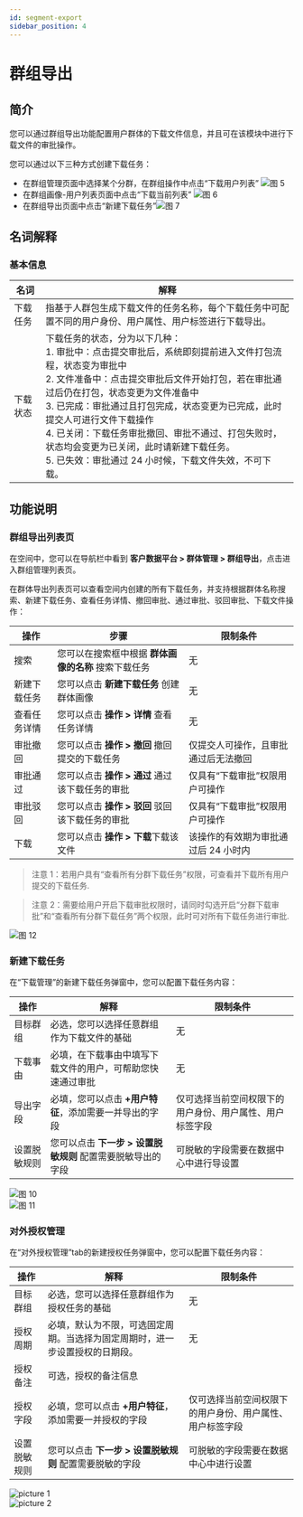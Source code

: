 ```yaml
---
id: segment-export
sidebar_position: 4
---
```


# 群组导出

## 简介[](#jian-jie)

您可以通过群组导出功能配置用户群体的下载文件信息，并且可在该模块中进行下载文件的审批操作。

您可以通过以下三种方式创建下载任务：

- 在群组管理页面中选择某个分群，在群组操作中点击“下载用户列表”
  ![图 5](/img/7e13ee130fa8dbcf3887f3fff433c1038dbc0677dc38227a9f77c380156b51bb.png)
- 在群组画像-用户列表页面中点击“下载当前列表”
  ![图 6](/img/ea74a0eef71f2b86661ed942d0bd1df9d9783bebc5b2b69dba9e30ae7e5b8ff1.png)
- 在群组导出页面中点击“新建下载任务”![图 7](/img/1e61c9d8bff22551398280e445b8dc705e1ac9d2711d676493efe78ad8beaae5.png)

## 名词解释[](#ming-ci-jie-shi)

### 基本信息

| 名词     | 解释                                                                                                                                                                                                                                                                                                                                                                                                                                                     |
| -------- | -------------------------------------------------------------------------------------------------------------------------------------------------------------------------------------------------------------------------------------------------------------------------------------------------------------------------------------------------------------------------------------------------------------------------------------------------------- |
| 下载任务 | 指基于人群包生成下载文件的任务名称，每个下载任务中可配置不同的用户身份、用户属性、用户标签进行下载导出。                                                                                                                                                                                                                                                                                                                                                 |
| 下载状态 | 下载任务的状态，分为以下几种：<br/>1. 审批中：点击提交审批后，系统即刻提前进入文件打包流程，状态变为审批中<br/>2. 文件准备中：点击提交审批后文件开始打包，若在审批通过后仍在打包，状态变更为文件准备中<br/>3. 已完成：审批通过且打包完成，状态变更为已完成，此时提交人可进行文件下载操作<br/>4. 已关闭：下载任务审批撤回、审批不通过、打包失败时，状态均会变更为已关闭，此时请新建下载任务。<br/>5. 已失效：审批通过 24 小时候，下载文件失效，不可下载。 |

## 功能说明[](#gong-neng-shuo-ming)

### 群组导出列表页

在空间中，您可以在导航栏中看到 **客户数据平台 > 群体管理 > 群组导出**，点击进入群组管理列表页。

在群体导出列表页可以查看空间内创建的所有下载任务，并支持根据群体名称搜索、新建下载任务、查看任务详情、撤回审批、通过审批、驳回审批、下载文件操作：

| 操作         | 步骤                                                 | 限制条件                             |
| ------------ | ---------------------------------------------------- | ------------------------------------ |
| 搜索         | 您可以在搜索框中根据 **群体画像的名称** 搜索下载任务 | 无                                   |
| 新建下载任务 | 您可以点击 **新建下载任务** 创建群体画像             | 无                                   |
| 查看任务详情 | 您可以点击 **操作 > 详情** 查看任务详情              | 无                                   |
| 审批撤回     | 您可以点击 **操作 > 撤回** 撤回提交的下载任务        | 仅提交人可操作，且审批通过后无法撤回 |
| 审批通过     | 您可以点击 **操作 > 通过** 通过该下载任务的审批      | 仅具有“下载审批”权限用户可操作       |
| 审批驳回     | 您可以点击 **操作 > 驳回** 驳回该下载任务的审批      | 仅具有“下载审批”权限用户可操作       |
| 下载         | 您可以点击 **操作 > 下载**下载该文件                 | 该操作的有效期为审批通过后 24 小时内 |

> 注意 1：若用户具有“查看所有分群下载任务”权限，可查看并下载所有用户提交的下载任务.

> 注意 2：需要给用户开启下载审批权限时，请同时勾选开启“分群下载审批”和“查看所有分群下载任务”两个权限，此时可对所有下载任务进行审批.

![图 12](/img/17370405a7a729ac984a5caa565d46cf7d2e90675191dbdae8187eed265623b1.png)

### 新建下载任务

在“下载管理”的新建下载任务弹窗中，您可以配置下载任务内容：

| 操作         | 解释                                                        | 限制条件                                                 |
| ------------ | ----------------------------------------------------------- | -------------------------------------------------------- |
| 目标群组     | 必选，您可以选择任意群组作为下载文件的基础                  | 无                                                       |
| 下载事由     | 必填，在下载事由中填写下载文件的用户，可帮助您快速通过审批  | 无                                                       |
| 导出字段     | 必填，您可以点击 **+用户特征**，添加需要一并导出的字段      | 仅可选择当前空间权限下的用户身份、用户属性、用户标签字段 |
| 设置脱敏规则 | 您可以点击 **下一步 > 设置脱敏规则** 配置需要脱敏导出的字段 | 可脱敏的字段需要在数据中心中进行导设置                     |

![图 10](/img/5e9b20c8a1eff59af64b37e941c62dd436d58a3cfa934c625c82c5ffdac596ed.png)  
![图 11](/img/deccca5d60ddd16d242a0d256cd052e22747621813effa0b5cf86bf527a7545b.png)

### 对外授权管理

在“对外授权管理”tab的新建授权任务弹窗中，您可以配置下载任务内容：

| 操作         | 解释                                                        | 限制条件                                                 |
| ------------ | ----------------------------------------------------------- | -------------------------------------------------------- |
| 目标群组     | 必选，您可以选择任意群组作为授权任务的基础                  | 无                                                       |
| 授权周期     | 必填，默认为不限，可选固定周期。当选择为固定周期时，进一步设置授权的日期段。  | 无                                                       |
| 授权备注 | 可选，授权的备注信息 ||
| 授权字段     | 必填，您可以点击 **+用户特征**，添加需要一并授权的字段      | 仅可选择当前空间权限下的用户身份、用户属性、用户标签字段 |
| 设置脱敏规则 | 您可以点击 **下一步 > 设置脱敏规则** 配置需要脱敏的字段 | 可脱敏的字段需要在数据中心中进行设置                     |


![picture 1](/img/4cfdeef4e32775482ba7d65d13d92b1b03defa2cedb4f987a732c395f70e6b78_pic_1676282939470_2023-02-13.png)  
![picture 2](/img/41e8615f9fb097ba54e48eed43efa85bc93d32b3ab495049c3c4345ca9bea0c6_pic_1676282968529_2023-02-13.png)  
